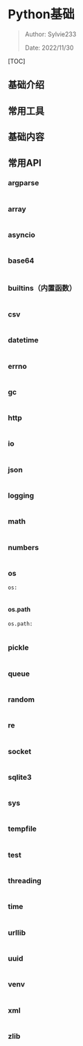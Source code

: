 # Python基础

>Author: Sylvie233
>
>Date: 2022/11/30

[TOC]

## 基础介绍





## 常用工具





## 基础内容







## 常用API

### argparse

```

```



### array

```

```



### asyncio

```

```



### base64

```

```



### builtins（内置函数）

```

```



### csv

```

```



### datetime

```

```



### errno

```

```



### gc

```

```



### http

```

```



### io

```

```





### json

```

```



### logging

```

```





### math

```

```



### numbers

```

```



### os

```
os:
	
```



#### os.path

```
os.path:
	
```







### pickle

```

```



### queue

```

```



### random

```

```



### re

```

```



### socket

```

```



### sqlite3

```

```



### sys

```

```



### tempfile

```

```



### test

```

```



### threading

```

```



### time

```

```



### urllib

```

```



### uuid

```

```



### venv

```

```





### xml

```

```



### zlib

```

```















